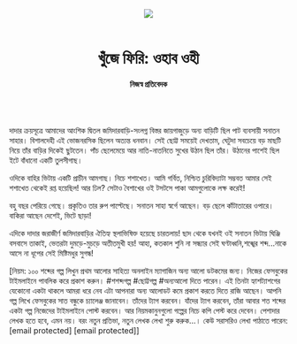 <div align=center>
<img src=https://images.prothomalo.com/prothomalo-bangla/2021-01/1d75151c-eff9-4e9f-ac28-aebc4618d00f/palo_bangla_og.png />
<br><br>
<h1>খুঁজে ফিরি: ওহাব ওহী</h1> 
<h4>নিজস্ব প্রতিবেদক</h4>
<br><br>
</div>

দাদার ক্রয়সূত্রে আমাদের আংশিক দ্বিতল জমিদারবাড়ি-সংলগ্ন বিস্তর জায়গাজুড়ে অন্য বাড়িটি ছিল পাট ব্যবসায়ী সনাতন সাহার। বিশালদেহী এই ভোজনরসিক ছিলেন অত্যন্ত ধনবান। সেই ছোট্ট সময়েই দেখতাম, ঘেটুদা সবচেয়ে বড় মাছটি নিয়ে তাঁর বাড়ির দিকেই ছুটতেন। পাঁচ ছেলেমেয়ে আর নাতি-নাতনিতে সুখের উঠান ছিল তাঁর। উঠানের পাশেই ছিল ইটে বাঁধানো একটি তুলসীগাছ।

ওদিকে বাহির ভিটায় একটি প্রাচীন আমগাছ। নিচে শশাখেত। আমি গর্বিত, নিশ্চিত চুরিবিদ্যাটা সম্ভবত আমার সেই শশাখেত থেকেই রপ্ত হয়েছিল! আর ঢিল? সেটাও বৈশাখের ওই টসটসে পাকা আমগুলোকে লক্ষ করেই!

বহু বছর পেরিয়ে গেছে। প্রকৃতিও তার রুপ পাল্টেছে। সনাতন সাহা স্বর্গে আছেন। বড় ছেলে কাঁটাতারের ওপারে। বাকিরা আছেন দেশেই, ভিটে ছাড়া!

এদিকে দাদার জরাজীর্ণ জমিদারবাড়ির ঐতিহ্য স্থলাভিষিক্ত হয়েছে চারতলায়! ছাদ থেকে যখনই ওই সনাতন ভিটায় ঘিঞ্জি বসবাসে তাকাই, ভেতরটা দুমড়ে-মুচড়ে অতীতমুখী হয়! আহা, কতকাল শুনি না সন্ধ্যার সেই ঘণ্টাধ্বনি,শঙ্খের শব্দ...নাকে আসে না ধূপের সেই মিষ্টিমধুর সুগন্ধ!

[নিয়ম: ১০০ শব্দের গল্প লিখুন প্রথম আলোর সাহিত্য অনলাইন ম্যাগাজিন অন্য আলো ডটকমের জন্য। নিজের ফেসবুকের টাইমলাইনে পাবলিক করে প্রকাশ করুন। #শশব্দগল্প #ছোট্টগল্প #অন্যআলো দিতে পারেন। এই তিনটা হ্যাশট্যাশগের যেকোনো একটা থাকলে আমরা ধরে নেব এটা আপনারা অন্য আলোডট কমে প্রকাশ করতে দিতে রাজি আছেন। আপনি গল্প লিখে ফেসবুকের সাত বন্ধুকে চ্যালেঞ্জ জানাবেন। তাঁদের ট্যাগ করবেন। যাঁদের ট্যাগ করবেন, তাঁরা আবার শত শব্দের একটা গল্প নিজেদের টাইমলাইনে পোস্ট করবেন। আর নিয়মকানুনগুলো গল্পের নিচে কপি পেস্ট করে দেবেন। পেশাদার লেখক হতে হবে, এমন নয়। বরং নতুন প্রতিভা, নতুন লেখক লেখা শুরু করুক...। কেউ সরাসরিও লেখা পাঠাতে পারেন: [email protected] [email protected]]

